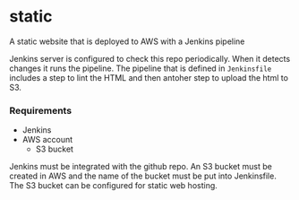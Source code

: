 # static
A static website that is deployed to AWS with a Jenkins pipeline

Jenkins server is configured to check this repo periodically. When it detects changes it runs the pipeline.
The pipeline that is defined in `Jenkinsfile` includes a step to lint the HTML and then antoher step to upload the html to S3.


### Requirements
* Jenkins
* AWS account
  * S3 bucket
  
Jenkins must be integrated with the github repo.
An S3 bucket must be created in AWS and the name of the bucket must be put into Jenkinsfile. The S3 bucket can be configured for static web hosting.
